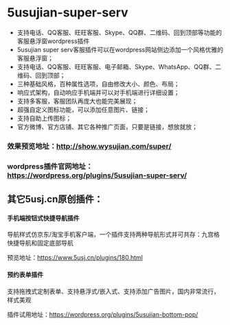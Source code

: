 # 5usujian-super-serv
* 支持电话、QQ客服、旺旺客服、Skype、QQ群、二维码、回到顶部等功能的客服悬浮窗wordpress插件
* 5usujian super serv客服插件可以在wordpress网站侧边添加一个风格优雅的客服悬浮窗；
* 支持电话、QQ客服、旺旺客服、电子邮箱、Skype、WhatsApp、QQ群、二维码、回到顶部；
* 三种基础风格，百种属性选项，自由修改大小、颜色、布局；
* 响应式架构，自动响应手机端并可以对手机端进行详细设置；
* 支持多客服，客服团队再庞大也能完美展现；
* 超强自定义图标功能，可以添加任意图片、链接；
* 支持自助上传图标；
* 官方微博、官方店铺、其它各种推广页面，只要是链接，想放就放；

### 效果预览地址：http://show.wysujian.com/super/
### wordpress插件官网地址：https://wordpress.org/plugins/5usujian-super-serv/

## 其它5usj.cn原创插件：
#### 手机端按钮式快捷导航插件
导航样式仿京东/淘宝手机客户端，一个插件支持两种导航形式并可共存：九宫格快捷导航和固定底部导航

预览地址：https://www.5usj.cn/plugins/180.html
#### 预约表单插件
支持拖拽式定制表单、支持悬浮式/嵌入式、支持添加广告图片，国内非常流行，样式美观

插件试用地址：https://wordpress.org/plugins/5usujian-bottom-pop/